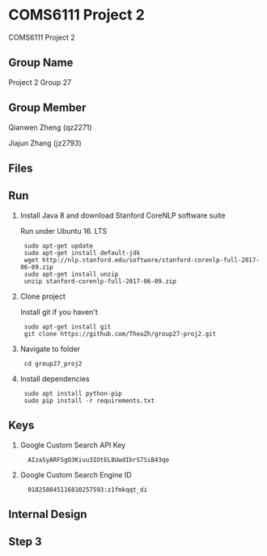 # COMS6111 Project 2
COMS6111 Project 2

Group Name
--------
Project 2 Group 27

Group Member
--------
   Qianwen Zheng (qz2271)

   Jiajun Zhang (jz2793)

Files
--------
	
  


Run
--------
1. Install Java 8 and download Stanford CoreNLP software suite

      Run under Ubuntu 16. LTS

        sudo apt-get update
        sudo apt-get install default-jdk 
        wget http://nlp.stanford.edu/software/stanford-corenlp-full-2017-06-09.zip
        sudo apt-get install unzip
        unzip stanford-corenlp-full-2017-06-09.zip        
 
2. Clone project   
        
      Install git if you haven't

        sudo apt-get install git
        git clone https://github.com/TheaZh/group27-proj2.git
       
3. Navigate to folder
      
        cd group27_proj2
   
4. Install dependencies
  
        sudo apt install python-pip
        sudo pip install -r requirements.txt


Keys
--------
1. Google Custom Search API Key

         AIzaSyARFSgO3Kiuu3IOtEL8UwdIbrS7SiB43qo

2. Google Custom Search Engine ID

         018258045116810257593:z1fmkqqt_di

Internal Design
---------


Step 3
--------


